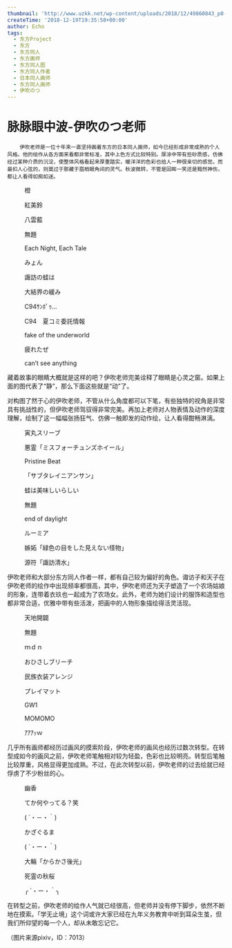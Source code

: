 ```yaml
---
thumbnail: 'http://www.uzkk.net/wp-content/uploads/2018/12/49860843_p0-825x510.jpg'
createTime: '2018-12-19T19:35:58+00:00'
author: Echo
tags:
  - 东方Project
  - 东方
  - 东方同人
  - 东方画师
  - 东方同人图
  - 东方同人作者
  - 日本同人画师
  - 东方同人画师
  - 伊吹のつ
---
```


# 脉脉眼中波-伊吹のつ老师

		伊吹老师是一位十年来一直坚持画着东方的日本同人画师，如今已经形成非常成熟的个人风格。他的绘作从各方面来看都非常标准，其中上色方式比较特别。厚涂中带有些砂质感，仿佛经过某种介质的沉淀，使整体风格看起来厚重踏实，暖洋洋的色彩也给人一种很亲切的感觉。而最扣人心弦的，则莫过于那藏于眉梢眼角间的灵气。秋波微转，不管是回眸一笑还是黯然神伤，都让人看得如痴如迷。

<figure>
  <img src="http://www.uzkk.net/wp-content/uploads/2018/12/49507125_p2.jpg" alt=""/>
  <figcaption>橙</figcaption>
</figure>

<figure>
  <img src="http://www.uzkk.net/wp-content/uploads/2018/12/49507125_p3.jpg" alt=""/>
  <figcaption>紅美鈴</figcaption>
</figure>

<figure>
  <img src="http://www.uzkk.net/wp-content/uploads/2018/12/46221586_p0.png" alt=""/>
  <figcaption>八雲藍</figcaption>
</figure>

<figure>
  <img src="http://www.uzkk.net/wp-content/uploads/2018/12/46297282_p0-1.png" alt=""/>
  <figcaption>無題</figcaption>
</figure>

<figure>
  <img src="http://www.uzkk.net/wp-content/uploads/2018/12/66304293_p0.jpg" alt=""/>
  <figcaption>Each Night, Each Tale</figcaption>
</figure>

<figure>
  <img src="http://www.uzkk.net/wp-content/uploads/2018/12/64235789_p0.jpg" alt=""/>
  <figcaption>みょん</figcaption>
</figure>

<figure>
  <img src="http://www.uzkk.net/wp-content/uploads/2018/12/mmexport1545217374561.png" alt=""/>
  <figcaption>諏訪の蛙は</figcaption>
</figure>

<figure>
  <img src="http://www.uzkk.net/wp-content/uploads/2018/12/47931186_p0.png" alt=""/>
  <figcaption>大結界の緩み</figcaption>
</figure>

<figure>
  <img src="http://www.uzkk.net/wp-content/uploads/2018/12/69950033_p0.jpg" alt=""/>
  <figcaption>C94ｻﾝﾎﾟｩ…</figcaption>
</figure>

<figure>
  <img src="http://www.uzkk.net/wp-content/uploads/2018/12/69198408_p0.jpg" alt=""/>
  <figcaption>C94　夏コミ委託情報</figcaption>
</figure>

<figure>
  <img src="http://www.uzkk.net/wp-content/uploads/2018/12/53506624_p0-1.jpg" alt=""/>
  <figcaption>fake of the underworld</figcaption>
</figure>

<figure>
  <img src="http://www.uzkk.net/wp-content/uploads/2018/12/48053171_p0.png" alt=""/>
  <figcaption>疲れたぜ</figcaption>
</figure>

<figure>
  <img src="http://www.uzkk.net/wp-content/uploads/2018/12/47679357_p0.png" alt=""/>
  <figcaption>can’t see anything</figcaption>
</figure>

藏着故事的眼睛大概就是这样的吧？伊吹老师完美诠释了眼睛是心灵之窗。如果上面的图代表了“静”，那么下面这些就是“动”了。

对构图了然于心的伊吹老师，不管从什么角度都可以下笔，有些独特的视角是非常具有挑战性的，但伊吹老师驾驭得非常完美。再加上老师对人物表情及动作的深度理解，绘制了这一幅幅张扬狂气、仿佛一触即发的动作绘，让人看得酣畅淋漓。

<figure>
  <img src="http://www.uzkk.net/wp-content/uploads/2018/12/57959067_p0.jpg" alt=""/>
  <figcaption>寅丸スリーブ</figcaption>
</figure>

<figure>
  <img src="http://www.uzkk.net/wp-content/uploads/2018/12/58165795_p0.jpg" alt=""/>
  <figcaption>悪霊「ミスフォーチュンズホイール」</figcaption>
</figure>

<figure>
  <img src="http://www.uzkk.net/wp-content/uploads/2018/12/51999250_p0.jpg" alt=""/>
  <figcaption>Pristine Beat</figcaption>
</figure>

<figure>
  <img src="http://www.uzkk.net/wp-content/uploads/2018/12/58188012_p0.jpg" alt=""/>
  <figcaption>「サブタレイニアンサン」</figcaption>
</figure>

<figure>
  <img src="http://www.uzkk.net/wp-content/uploads/2018/12/57150724_p0.jpg" alt=""/>
  <figcaption>蛙は美味しいらしい</figcaption>
</figure>

<figure>
  <img src="http://www.uzkk.net/wp-content/uploads/2018/12/51843569_p0.jpg" alt=""/>
  <figcaption>無題</figcaption>
</figure>

<figure>
  <img src="http://www.uzkk.net/wp-content/uploads/2018/12/51730905_p0.jpg" alt=""/>
  <figcaption>end of daylight</figcaption>
</figure>

<figure>
  <img src="http://www.uzkk.net/wp-content/uploads/2018/12/49507125_p0.jpg" alt=""/>
  <figcaption>ルーミア</figcaption>
</figure>

<figure>
  <img src="http://www.uzkk.net/wp-content/uploads/2018/12/51591661_p0-1.jpg" alt=""/>
  <figcaption>嫉妬「緑色の目をした見えない怪物」</figcaption>
</figure>

<figure>
  <img src="http://www.uzkk.net/wp-content/uploads/2018/12/51609431_p0.jpg" alt=""/>
  <figcaption>源符「諏訪清水」</figcaption>
</figure>

伊吹老师和大部分东方同人作者一样，都有自己较为偏好的角色。诹访子和天子在伊吹老师的绘作中出现频率都很高，其中，伊吹老师还为天子塑造了一个农场姑娘的形象，连带着衣玖也一起成为了农场女。此外，老师为她们设计的服饰和造型也都非常合适，优雅中带有些活泼，把画中的人物形象描绘得活灵活现。

<figure>
  <img src="http://www.uzkk.net/wp-content/uploads/2018/12/66070368.jpg" alt=""/>
  <figcaption>天地開闢</figcaption>
</figure>

<figure>
  <img src="http://www.uzkk.net/wp-content/uploads/2018/12/69882348_p0.jpg" alt=""/>
  <figcaption>無題</figcaption>
</figure>

<figure>
  <img src="http://www.uzkk.net/wp-content/uploads/2018/12/65535704_p0.jpg" alt=""/>
  <figcaption>ｍｄｎ</figcaption>
</figure>

<figure>
  <img src="http://www.uzkk.net/wp-content/uploads/2018/12/61945715_p0.jpg" alt=""/>
  <figcaption>おひさしブリーチ</figcaption>
</figure>

<figure>
  <img src="http://www.uzkk.net/wp-content/uploads/2018/12/43120287_p0.jpg" alt=""/>
  <figcaption>民族衣装アレンジ</figcaption>
</figure>

<figure>
  <img src="http://www.uzkk.net/wp-content/uploads/2018/12/49586844_p0.png" alt=""/>
  <figcaption>プレイマット</figcaption>
</figure>

<figure>
  <img src="http://www.uzkk.net/wp-content/uploads/2018/12/43369925_p0.jpg" alt=""/>
  <figcaption>GW1</figcaption>
</figure>

<figure>
  <img src="http://www.uzkk.net/wp-content/uploads/2018/12/50259697_p0.jpg" alt=""/>
  <figcaption>MOMOMO</figcaption>
</figure>

<figure>
  <img src="http://www.uzkk.net/wp-content/uploads/2018/12/49860843_p0.jpg" alt=""/>
  <figcaption>ｱｱｱｯｗ</figcaption>
</figure>

几乎所有画师都经历过画风的摸索阶段，伊吹老师的画风也经历过数次转型。在转型成如今的画风之前，伊吹老师笔触相对较为轻盈，色彩也比较明亮。转型后笔触比较厚重，风格显得更加成熟。不过，在此次转型以前，伊吹老师的过去绘就已经俘虏了不少粉丝的心。

<figure>
  <img src="http://www.uzkk.net/wp-content/uploads/2018/12/34403371_p0.jpg" alt=""/>
  <figcaption>幽香</figcaption>
</figure>

<figure>
  <img src="http://www.uzkk.net/wp-content/uploads/2018/12/35310724_p0.jpg" alt=""/>
  <figcaption>てか何やってる？笑</figcaption>
</figure>

<figure>
  <img src="http://www.uzkk.net/wp-content/uploads/2018/12/36143658_p0.png" alt=""/>
  <figcaption>( ´・－・｀)</figcaption>
</figure>

<figure>
  <img src="http://www.uzkk.net/wp-content/uploads/2018/12/36064018_p0.png" alt=""/>
  <figcaption>かざぐるま</figcaption>
</figure>

<figure>
  <img src="http://www.uzkk.net/wp-content/uploads/2018/12/34152593_p0.jpg" alt=""/>
  <figcaption>( ´・ー・｀)</figcaption>
</figure>

<figure>
  <img src="http://www.uzkk.net/wp-content/uploads/2018/12/32121639_p0.jpg" alt=""/>
  <figcaption>大輪「からかさ後光」</figcaption>
</figure>

<figure>
  <img src="http://www.uzkk.net/wp-content/uploads/2018/12/38985479_p0.jpg" alt=""/>
  <figcaption>死霊の秋桜</figcaption>
</figure>

<figure>
  <img src="http://www.uzkk.net/wp-content/uploads/2018/12/31917580_p0-1.jpg" alt=""/>
  <figcaption>╭ ´・ー・｀╮</figcaption>
</figure>

在转型之前，伊吹老师的绘作人气就已经很高，但老师并没有停下脚步，依然不断地在摸索。「学无止境」这个词或许大家已经在九年义务教育中听到耳朵生茧，但我们所仰望的每一个人，却从未敢忘记它。

（图片来源pixiv，ID：7013）
